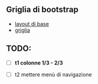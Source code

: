 
## Griglia di bootstrap

- [layout di base](https://getbootstrap.com/docs/4.6/layout/overview/)
- [griglia](https://getbootstrap.com/docs/4.6/layout/grid/)


## TODO:

- [ ] **t1 colonne 1/3 - 2/3**
- [ ] t2 mettere menù di navigazione



